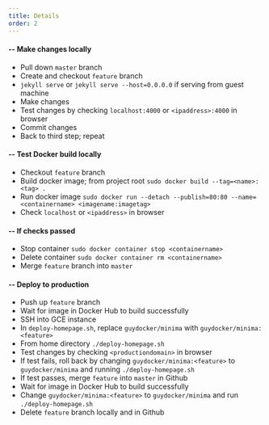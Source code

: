 ```yaml
---
title: Details
order: 2
---
```


#### -- Make changes locally

- Pull down `master` branch
- Create and checkout `feature` branch
- `jekyll serve` or `jekyll serve --host=0.0.0.0` if serving from guest machine
- Make changes
- Test changes by checking `localhost:4000` or `<ipaddress>:4000` in browser
- Commit changes
- Back to third step; repeat

#### -- Test Docker build locally

- Checkout `feature` branch
- Build docker image; from project root `sudo docker build --tag=<name>:<tag> .`
- Run docker image `sudo docker run --detach --publish=80:80 --name=<containername> <imagename:imagetag>`
- Check `localhost` or `<ipaddress>` in browser

#### -- If checks passed

- Stop container `sudo docker container stop <containername>`
- Delete container `sudo docker container rm <containername>`
- Merge `feature` branch into `master`

#### -- Deploy to production

- Push up `feature` branch
- Wait for image in Docker Hub to build successfully
- SSH into GCE instance
- In `deploy-homepage.sh`, replace `guydocker/minima` with
`guydocker/minima:<feature>`
- From home directory `./deploy-homepage.sh`
- Test changes by checking `<productiondomain>` in browser
- If test fails, roll back by changing `guydocker/minima:<feature>`
to `guydocker/minima` and running `./deploy-homepage.sh`
- If test passes, merge `feature` into `master` in Github
- Wait for image in Docker Hub to build successfully
- Change `guydocker/minima:<feature>` to `guydocker/minima` and run
`./deploy-homepage.sh`
- Delete `feature` branch locally and in Github